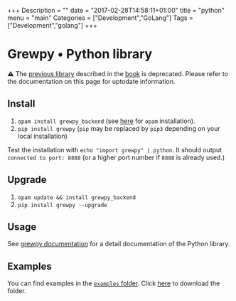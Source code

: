 +++
Description = ""
date = "2017-02-28T14:58:11+01:00"
title = "python"
menu = "main"
Categories = ["Development","GoLang"]
Tags = ["Development","golang"]
+++

# Grewpy • Python library

:warning: The [previous library](../python_2018) described in the [book](https://www.wiley.com/en-fr/Application+of+Graph+Rewriting+to+Natural+Language+Processing-p-9781119522348) is deprecated. Please refer to the documentation on this page for uptodate information. 

## Install

1. `opam install grewpy_backend` (see [here](../install) for `opam` installation).
2. `pip install grewpy` (`pip` may be replaced by `pip3` depending on your local installation)

Test the installation with `echo "import grewpy" | python`. It should output `connected to port: 8888` (or a higher port number if `8888` is already used.)

## Upgrade

1. `opam update && install grewpy_backend`
2. `pip install grewpy --upgrade`

## Usage

See [grewpy documentation](https://grew.fr/python) for a detail documentation of the Python library.

## Examples

You can find examples in the [`examples` folder](https://github.com/grew-nlp/grewpy/tree/master/examples).
Click [here](https://downgit.github.io/#/home?url=https://github.com/grew-nlp/grewpy/tree/master/examples) to download the folder.


